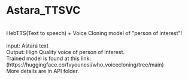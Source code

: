 # Astara_TTSVC
<br>
HebTTS(Text to speech) + Voice Cloning model of "person of interest"!
<br><br>
input: Astara text <br>
Output: High Quality voice of person of interest.
<br>
Trained model is found at this link: (https://huggingface.co/fvyounesi/who_voicecloning/tree/main)
<br>
More details are in API folder.
